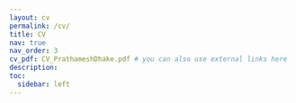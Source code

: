```yaml
---
layout: cv
permalink: /cv/
title: CV
nav: true
nav_order: 3
cv_pdf: CV_PrathameshDhake.pdf # you can also use external links here
description: 
toc:
  sidebar: left
---
```

